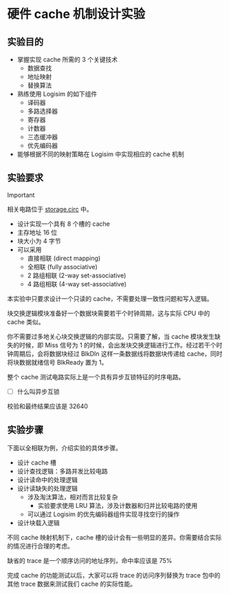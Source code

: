 # 硬件 cache 机制设计实验

## 实验目的

* 掌握实现 cache 所需的 3 个关键技术
  * 数据查找
  * 地址映射
  * 替换算法
* 熟练使用 Logisim 的如下组件
  * 译码器
  * 多路选择器
  * 寄存器
  * 计数器
  * 三态缓冲器
  * 优先编码器
* 能够根据不同的映射策略在 Logisim 中实现相应的 cache 机制

## 实验要求

> [!IMPORTANT]
> 相关电路位于 [storage.circ](../extra/hustzc/storage.circ) 中。

* 设计实现一个具有 8 个槽的 cache
* 主存地址 16 位
* 块大小为 4 字节
* 可以采用
  * 直接相联 (direct mapping)
  * 全相联 (fully associative)
  * 2 路组相联 (2-way set-associative)
  * 4 路组相联 (4-way set-associative)

本实验中只要求设计一个只读的 cache，不需要处理一致性问题和写入逻辑。

块交换逻辑模块准备好一个数据块需要若干个时钟周期，这与实际 CPU 中的 cache 类似。

你不需要过多地关心块交换逻辑的内部实现。只需要了解，当 cache 模块发生缺失的时候，即 Miss 信号为 1 的时候，会出发块交换逻辑进行工作。经过若干个时钟周期后，会将数据块经过 BlkDIn 这样一条数据线将数据块传递给 cache，同时将块数据就绪信号 BlkReady 置为 1。

整个 cache 测试电路实际上是一个具有异步互锁特征的时序电路。

* [ ] 什么叫异步互锁

校验和最终结果应该是 32640

## 实验步骤

下面以全相联为例，介绍实验的具体步骤。

* 设计 cache 槽
* 设计查找逻辑：多路并发比较电路
* 设计读命中的处理逻辑
* 设计读缺失的处理逻辑
  * 涉及淘汰算法，相对而言比较复杂
    * 实验要求使用 LRU 算法，涉及计数器和归并比较电路的使用
  * 可以通过 Logisim 的优先编码器组件实现寻找空行的操作
* 设计块载入逻辑

不同 cache 映射机制下，cache 槽的设计会有一些明显的差异。你需要结合实际的情况进行合理的考虑。

缺省的 trace 是一个顺序访问的地址序列，命中率应该是 75%

完成 cache 的功能测试以后，大家可以将 trace 的访问序列替换为 trace 包中的其他 trace 数据来测试我们 cache 的实际性能。
